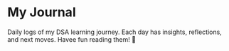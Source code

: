 # My Journal
Daily logs of my DSA learning journey. Each day has insights, reflections, and next moves. Havee fun reading them! 🤗
